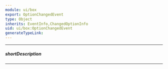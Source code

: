 ```yaml
---
module: ui/box
export: OptionChangedEvent
type: Object
inherits: EventInfo,ChangedOptionInfo
uid: ui/box:OptionChangedEvent
generateTypeLink: 
---
```

---
##### shortDescription
<!-- Description goes here -->

---
<!-- Description goes here -->